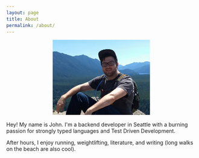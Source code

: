 ```yaml
---
layout: page
title: About
permalink: /about/
---
```


<center><img src="/assets/images/rattlesnake.jpg" style="height: 200px;" /></center>

Hey! My name is John. I'm a backend developer in Seattle with a burning passion for strongly typed languages and Test Driven Development.

After hours, I enjoy running, weightlifting, literature, and writing (long walks on the beach are also cool). 

